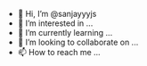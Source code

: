 - 👋 Hi, I’m @sanjayyyjs
- 👀 I’m interested in ...
- 🌱 I’m currently learning ...
- 💞️ I’m looking to collaborate on ...
- 📫 How to reach me ...

<!---
sanjayyyjs/sanjayyyjs is a ✨ special ✨ repository because its `README.md` (this file) appears on your GitHub profile.
You can click the Preview link to take a look at your changes.
--->
